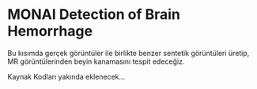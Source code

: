 # MONAI Detection of Brain Hemorrhage

Bu kısımda gerçek görüntüler ile birlikte benzer sentetik görüntüleri üretip, MR görüntülerinden beyin kanamasını tespit edeceğiz.

Kaynak Kodları yakında eklenecek...